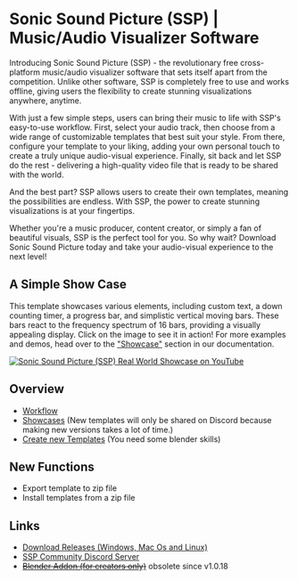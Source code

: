 # Sonic Sound Picture (SSP) | Music/Audio Visualizer Software

Introducing Sonic Sound Picture (SSP) - the revolutionary free cross-platform music/audio visualizer software that sets itself apart from the competition. Unlike other software, SSP is completely free to use and works offline, giving users the flexibility to create stunning visualizations anywhere, anytime.

With just a few simple steps, users can bring their music to life with SSP's easy-to-use workflow. First, select your audio track, then choose from a wide range of customizable templates that best suit your style. From there, configure your template to your liking, adding your own personal touch to create a truly unique audio-visual experience. Finally, sit back and let SSP do the rest - delivering a high-quality video file that is ready to be shared with the world.

And the best part? SSP allows users to create their own templates, meaning the possibilities are endless. With SSP, the power to create stunning visualizations is at your fingertips.

Whether you're a music producer, content creator, or simply a fan of beautiful visuals, SSP is the perfect tool for you. So why wait? Download Sonic Sound Picture today and take your audio-visual experience to the next level!

## A Simple Show Case

This template showcases various elements, including custom text, a down counting timer, a progress bar, and simplistic vertical moving bars. These bars react to the frequency spectrum of 16 bars, providing a visually appealing display. Click on the image to see it in action! For more examples and demos, head over to the ["Showcase"](./SHOWCASE.md) section in our documentation.

[![Sonic Sound Picture (SSP) Real World Showcase on YouTube](https://img.youtube.com/vi/CkwoATMSfSs/maxresdefault.jpg)](https://www.youtube.com/watch?v=CkwoATMSfSs)

## Overview

- [Workflow](WORKFLOW.md)
- [Showcases](SHOWCASE.md) (New templates will only be shared on Discord because making new versions takes a lot of time.)
- [Create new Templates](CREATORS.md) (You need some blender skills)
	
## New Functions
- Export template to zip file
- Install templates from a zip file

## Links

- [Download Releases (Windows, Mac Os and Linux)](https://github.com/s-a/sonic-sound-picture/releases) 
- [SSP Community Discord Server](https://discord.com/invite/MaKtp6jx3T) 
- ~~[Blender Addon (for creators only)](https://github.com/s-a/easy-ssp/)~~ obsolete since v1.0.18

